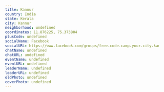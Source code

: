 ```yaml
---
title: Kannur
country: India
state: Kerala
city: Kannur
neighborhood: undefined
coordinates: 11.876225, 75.373804
plusCode: undefined
socialName: Facebook
socialURL: https://www.facebook.com/groups/free.code.camp.your.city.kannur
chatName: undefined
chatURL: undefined
eventName: undefined
eventURL: undefined
leaderName: undefined
leaderURL: undefined
oldPhoto: undefined
coverPhoto: undefined
---
```

